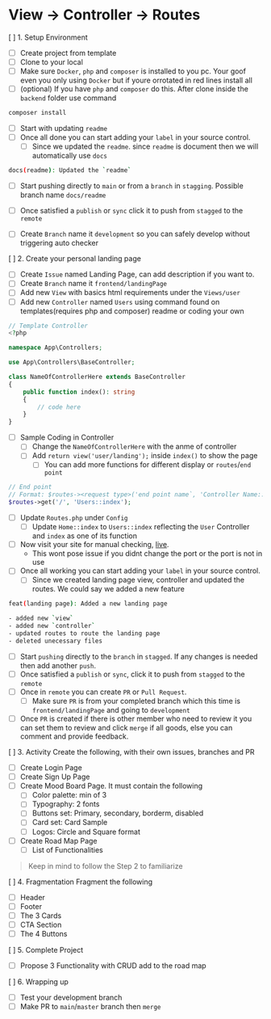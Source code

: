 # View -> Controller -> Routes

[ ] 1. Setup Environment
- [ ] Create project from template
- [ ] Clone to your local
- [ ] Make sure `Docker`, `php` and `composer` is installed to you pc. Your goof even you only using `Docker` but if youre orrotated in red lines install all
- [ ] (optional) If you have `php` and `composer` do this. After clone inside the `backend` folder use command 
```bash
composer install
```
- [ ] Start with updating `readme`
- [ ] Once all done you can start adding your `label` in your source control.
    - [ ] Since we updated the `readme`. since `readme` is document then we will automatically use `docs`
```bash
docs(readme): Updated the `readme`
```
- [ ] Start pushing directly to `main` or from a `branch` in `stagging`. Possible branch name `docs/readme`
- [ ] Once satisfied a `publish` or `sync` click it to push from `stagged` to the `remote`
- [ ] Create `Branch` name it `development` so you can safely develop without triggering auto checker


[ ] 2. Create your personal landing page
- [ ] Create `Issue` named Landing Page, can add description if you want to.
- [ ] Create `Branch` name it `frontend/landingPage`
- [ ] Add new `View` with basics html requirements under the `Views/user`
- [ ] Add new `Controller` named `Users` using command found on templates(requires php and composer) readme or coding your own
```php
// Template Controller
<?php

namespace App\Controllers;

use App\Controllers\BaseController;

class NameOfControllerHere extends BaseController
{
    public function index(): string
    {
        // code here
    }
}

```
- [ ] Sample Coding in Controller
    - [ ] Change the `NameOfControllerHere` with the anme of controller
    - [ ] Add `return view('user/landing');` inside `index()` to show the page
        - [ ] You can add more functions for different display or `routes`/`end point`
```php
// End point
// Format: $routes-><request type>('end point name`, 'Controller Name::Controller Function')
$routes->get('/', 'Users::index');
```
- [ ] Update `Routes.php` under `Config`
    - [ ] Update `Home::index` to `Users::index` reflecting the `User` Controller and `index` as one of its function
- [ ] Now visit your site for manual checking, [live](http://localhost:8090/).
    - This wont pose issue if you didnt change the port or the port is not in use
- [ ] Once all working you can start adding your `label` in your source control.
    - [ ] Since we created landing page view, controller and updated the routes. We could say we added a new feature
```bash
feat(landing page): Added a new landing page

- added new `view`
- added new `controller`
- updated routes to route the landing page
- deleted unecessary files
```
- [ ] Start `pushing` directly to the `branch` in `stagged`. If any changes is needed then add another `push`.
- [ ] Once satisfied a `publish` or `sync`, click it to push from `stagged` to the `remote`
- [ ] Once in `remote` you can create `PR` or `Pull Request`.
    - [ ] Make sure `PR` is from your completed branch which this time is `frontend/landingPage` and going to `development`
- [ ] Once `PR` is created if there is other member who need to review it you can set them to review and click `merge` if all goods, else you can comment and provide feedback.

[ ] 3. Activity
Create the following, with their own issues, branches and PR
- [ ] Create Login Page
- [ ] Create Sign Up Page
- [ ] Create Mood Board Page. It must contain the following
    - [ ] Color palette: min of 3
    - [ ] Typography: 2 fonts
    - [ ] Buttons set: Primary, secondary, borderm, disabled
    - [ ] Card set: Card Sample
    - [ ] Logos: Circle and Square format
- [ ] Create Road Map Page
    - [ ] List of Functionalities
> Keep in mind to follow the Step 2 to familiarize

[ ] 4. Fragmentation
Fragment the following
- [ ] Header
- [ ] Footer
- [ ] The 3 Cards
- [ ] CTA Section
- [ ] The 4 Buttons

[ ] 5. Complete Project
- [ ] Propose 3 Functionality with CRUD add to the road map

[ ] 6. Wrapping up
- [ ] Test your development branch
- [ ] Make PR to `main`/`master` branch then `merge`